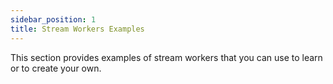 ```yaml
---
sidebar_position: 1
title: Stream Workers Examples
---
```


This section provides examples of stream workers that you can use to learn or to create your own.
